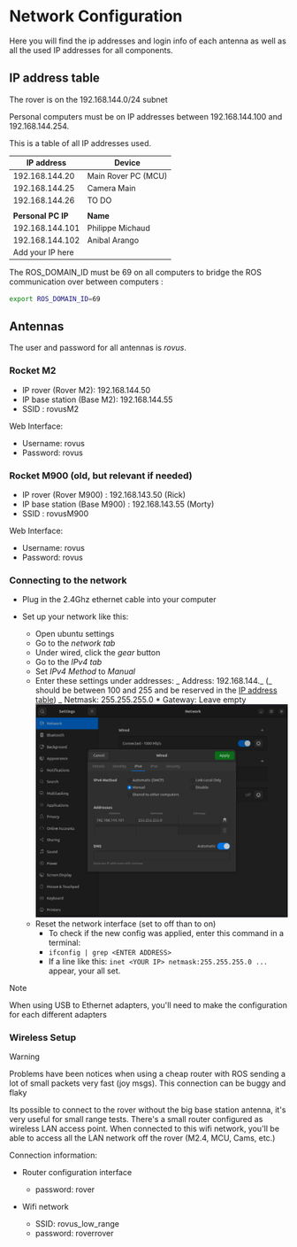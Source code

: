 # Network Configuration

Here you will find the ip addresses and login info of each antenna as well as all the used IP addresses for all components.

## IP address table

The rover is on the 192.168.144.0/24 subnet

Personal computers must be on IP addresses between 192.168.144.100 and 192.168.144.254.

This is a table of all IP addresses used.

| IP address         | Device              |
| ------------------ | ------------------- |
| 192.168.144.20     | Main Rover PC (MCU) |
| 192.168.144.25     | Camera Main         |
| 192.168.144.26     | TO DO               |
|                    |                     |
| **Personal PC IP** | **Name**            |
| 192.168.144.101    | Philippe Michaud    |
| 192.168.144.102    | Anibal Arango       |
| Add your IP here   |                     |

The ROS_DOMAIN_ID must be 69 on all computers to bridge the ROS communication over between computers :

```bash
export ROS_DOMAIN_ID=69
```

## Antennas

The user and password for all antennas is _rovus_.

### Rocket M2

- IP rover (Rover M2): 192.168.144.50
- IP base station (Base M2): 192.168.144.55
- SSID : rovusM2

Web Interface:

- Username: rovus
- Password: rovus

### Rocket M900 (old, but relevant if needed)

- IP rover (Rover M900) : 192.168.143.50 (Rick)
- IP base station (Base M900) : 192.168.143.55 (Morty)
- SSID : rovusM900

Web Interface:

- Username: rovus
- Password: rovus

### Connecting to the network

- Plug in the 2.4Ghz ethernet cable into your computer
- Set up your network like this:

  - Open ubuntu settings
  - Go to the _network tab_
  - Under wired, click the _gear_ button
  - Go to the _IPv4 tab_
  - Set _IPv4 Method_ to _Manual_
  - Enter these settings under addresses:
    _ Address: 192.168.144._ (_ should be between 100 and 255 and be reserved in the [IP address table](#IP-address-table))
    _ Netmask: 255.255.255.0 \* Gateway: Leave empty
    ![network_config.png](../../../attachements/network_config.png)
  - Reset the network interface (set to off than to on)
    - To check if the new config was applied, enter this command in a terminal:
    - `ifconfig | grep <ENTER ADDRESS> `
    - If a line like this: `inet <YOUR IP> netmask:255.255.255.0 ...` appear, your all set.

> [!NOTE]
> When using USB to Ethernet adapters, you'll need to make the configuration for each different adapters

### Wireless Setup

> [!WARNING]
> Problems have been notices when using a cheap router with ROS sending a lot of small packets very fast (joy msgs). This connection can be buggy and flaky

Its possible to connect to the rover without the big base station antenna, it's very useful for small range tests. There's a small router configured as wireless LAN access point. When connected to this wifi network, you'll be able to access all the LAN network off the rover (M2.4, MCU, Cams, etc.)

Connection information:

- Router configuration interface

  - password: rover

- Wifi network
  - SSID: rovus_low_range
  - password: roverrover
